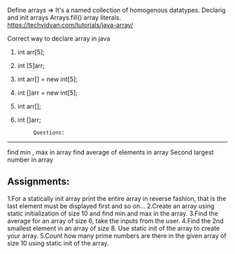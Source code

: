 Define arrays => It's a named collection of homogenous datatypes.
Declarig and init arrays
	Arrays.fill()
	array literals.
https://techvidvan.com/tutorials/java-array/

Correct way to declare array in java
1. int arr[5];
2. int [5]arr;
3. int arr[] = new int[5];
4. int []arr = new int[5];
5. int arr[];
6. int []arr;

			Questions:
--------------------------------------------------------------------------
find min , max in array 
find average of elements in array
Second largest number in array

Assignments:
-------------------------------------------------------------------------
1.For a statically init array print the entire array in reverse fashion, that is the last element must be displayed first and so on...
2.Create an array using static initialization of size 10 and find min and max in the array.
3.Find the average for an array of size 6, take the inputs from the user.
4.Find the 2nd smallest element in an array of size 8. Use static init of the array to create your array.
5.Count how many prime numbers are there in the given array of size 10 using static init of the array. 







